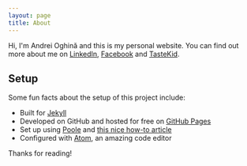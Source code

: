 ```yaml
---
layout: page
title: About
---
```


Hi, I'm Andrei Oghină and this is my personal website. You can find out more about me on [LinkedIn](https://nl.linkedin.com/in/andreioghina), [Facebook](https://www.facebook.com/andrei.oghina) and [TasteKid](https://www.tastekid.com/andrei).

## Setup

Some fun facts about the setup of this project include:

* Built for [Jekyll](http://jekyllrb.com)
* Developed on GitHub and hosted for free on [GitHub Pages](https://pages.github.com)
* Set up using [Poole](https://github.com/poole/poole) and [this nice how-to article](http://joshualande.com/jekyll-github-pages-poole/)
* Configured with [Atom](http://atom.io), an amazing code editor

Thanks for reading!
